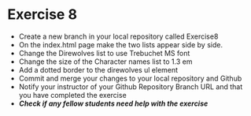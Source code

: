# Exercise 8
<ul>
    <li>Create a new branch in your local repository called Exercise8</li>
    <li>On the index.html page make the two lists appear side by side.</li>
    <li>Change the Direwolves list to use Trebuchet MS font</li>
    <li>Change the size of the Character names list to 1.3 em</li>
    <li>Add a dotted border to the direwolves ul element</li>
    <li>Commit and merge your changes to your local repository and Github</li>
    <li>Notify your instructor of your Github Repository Branch URL and that you have completed the exercise</li>
    <li><em><strong>Check if any fellow students need help with the exercise</strong></em></li>
</ul>
